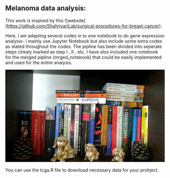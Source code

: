 ## Melanoma data analysis:

This work is inspired by this ![website] (https://github.com/ShahriyariLab/surgical-procedures-for-breast-cancer).

Here, I am adapting several codes in to one notebook to do gene expression analysis- I mainly use Jupyter Notebook but also include some extra codes as stated throughout the codes. The pipline has been divided into seperate steps clrealy marked as step I , II , etc. I have alos included one notebook for the merged pipline (mrged_notebook) that could be easily implemented and used for the entire analysis.

![images](banner.jpg)

You can use the tcga.R file to download necessary data for your prohject. 
